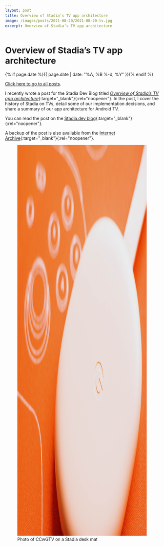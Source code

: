 ```yaml
---
layout: post
title: Overview of Stadia’s TV app architecture
image: /images/posts/2021-08-20/2021-08-20-tv.jpg
excerpt: Overview of Stadia’s TV app architecture
---
```


# Overview of Stadia’s TV app architecture

{% if page.date %}{{ page.date | date: "%A, %B %-d, %Y" }}{% endif %}

[Click here to go to all posts](/posts/).

I recently wrote a post for the Stadia Dev Blog titled [_Overview of Stadia’s TV app architecture_](https://stadia.dev/blog/overview-of-stadias-tv-app-architecture/){:target="_blank"}{:rel="noopener"}. In the post, I cover the history of Stadia on TVs, detail some of our implementation decisions, and share a summary of our app architecture for Android TV.

You can read the post on the [Stadia.dev blog](https://stadia.dev/blog/overview-of-stadias-tv-app-architecture/){:target="_blank"}{:rel="noopener"}.

A backup of the post is also available from the [Internet Archive](https://web.archive.org/web/20210823223710/https://stadia.dev/blog/overview-of-stadias-tv-app-architecture/){:target="_blank"}{:rel="noopener"}.

<div class="center width70">
<figure class="fill-parent">
  <a href="/images/posts/2021-08-20/2021-08-20-tv.jpg" target="_blank" rel="noopener" class="text-decoration-none">
    <picture>
      <source type="image/avif" srcset="/images/posts/2021-08-20/2021-08-20-tv.avif" />
      <source type="image/jpeg" srcset="/images/posts/2021-08-20/2021-08-20-tv.jpg" />
      <img src="/images/posts/2021-08-20/2021-08-20-tv.jpg" width="1920" height="1280" alt="Photo of CCwGTV on a Stadia desk mat" class="responsive" />
    </picture>
  </a>
  <figcaption class="center">Photo of CCwGTV on a Stadia desk mat</figcaption>
</figure>
</div>